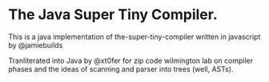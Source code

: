 # The Java Super Tiny Compiler.

This is a java implementation of the-super-tiny-compiler written in javascript by @jamiebuilds

Tranliterated into Java by @xt0fer for zip code wilmington lab on compiler phases and the ideas of scanning and parser into trees (well, ASTs).

